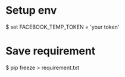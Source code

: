 # Setup env

$ set FACEBOOK_TEMP_TOKEN = 'your token'

# Save requirement

$ pip freeze > requirement.txt

